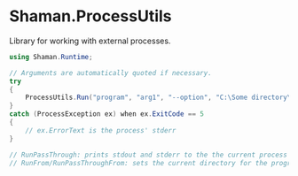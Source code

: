 # Shaman.ProcessUtils

Library for working with external processes.

```csharp
using Shaman.Runtime;

// Arguments are automatically quoted if necessary.
try
{
    ProcessUtils.Run("program", "arg1", "--option", "C:\Some directory\File.dat");
}
catch (ProcessException ex) when ex.ExitCode == 5
{
    // ex.ErrorText is the process' stderr
}

// RunPassThrough: prints stdout and stderr to the the current process stdout and stderr.
// RunFrom/RunPassThroughFrom: sets the current directory for the program.

```